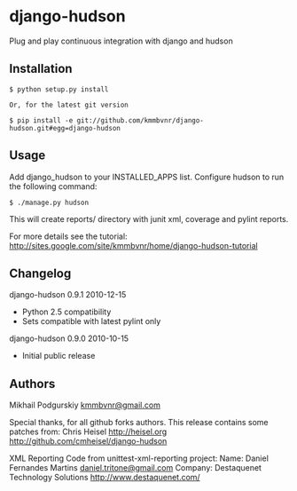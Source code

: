 django-hudson
=============

Plug and play continuous integration with django and hudson

Installation
------------

    $ python setup.py install

    Or, for the latest git version

    $ pip install -e git://github.com/kmmbvnr/django-hudson.git#egg=django-hudson


Usage
-----

Add django_hudson to your INSTALLED_APPS list.
Configure hudson to run the following command:

    $ ./manage.py hudson

This will create reports/ directory with junit xml, coverage and pylint
reports.

For more details see the tutorial: http://sites.google.com/site/kmmbvnr/home/django-hudson-tutorial


Changelog
-------
django-hudson 0.9.1 2010-12-15
   * Python 2.5 compatibility
   * Sets compatible with latest pylint only

django-hudson 0.9.0 2010-10-15
   * Initial public release


Authors
-------
Mikhail Podgurskiy <kmmbvnr@gmail.com>

Special thanks, for all github forks authors.
This release contains some patches from:
     Chris Heisel <http://heisel.org>
     http://github.com/cmheisel/django-hudson

XML Reporting Code from unittest-xml-reporting project:
    Name:    Daniel Fernandes Martins <daniel.tritone@gmail.com>
    Company: Destaquenet Technology Solutions <http://www.destaquenet.com/>

